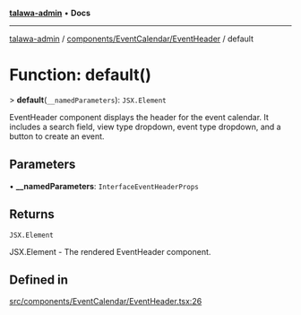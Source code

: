 [**talawa-admin**](../../../../README.md) • **Docs**

***

[talawa-admin](../../../../modules.md) / [components/EventCalendar/EventHeader](../README.md) / default

# Function: default()

\> **default**(`__namedParameters`): `JSX.Element`

EventHeader component displays the header for the event calendar.
It includes a search field, view type dropdown, event type dropdown, and a button to create an event.

## Parameters

• **\_\_namedParameters**: `InterfaceEventHeaderProps`

## Returns

`JSX.Element`

JSX.Element - The rendered EventHeader component.

## Defined in

[src/components/EventCalendar/EventHeader.tsx:26](https://github.com/PalisadoesFoundation/talawa-admin/blob/b465221425f3dcc638f77fbf5f1ccedb8e0dd082/src/components/EventCalendar/EventHeader.tsx#L26)
